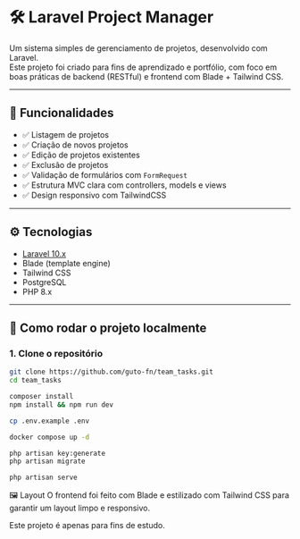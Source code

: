 # 🛠️ Laravel Project Manager

Um sistema simples de gerenciamento de projetos, desenvolvido com Laravel.  
Este projeto foi criado para fins de aprendizado e portfólio, com foco em boas práticas de backend (RESTful) e frontend com Blade + Tailwind CSS.

---

## 📌 Funcionalidades

- ✅ Listagem de projetos
- ✅ Criação de novos projetos
- ✅ Edição de projetos existentes
- ✅ Exclusão de projetos
- ✅ Validação de formulários com `FormRequest`
- ✅ Estrutura MVC clara com controllers, models e views
- ✅ Design responsivo com TailwindCSS

---

## ⚙️ Tecnologias

- [Laravel 10.x](https://laravel.com/)
- Blade (template engine)
- Tailwind CSS
- PostgreSQL
- PHP 8.x

---

## 🚀 Como rodar o projeto localmente

### 1. Clone o repositório

```bash
git clone https://github.com/guto-fn/team_tasks.git
cd team_tasks

composer install
npm install && npm run dev

cp .env.example .env

docker compose up -d

php artisan key:generate
php artisan migrate

php artisan serve
```

🖼️ Layout
O frontend foi feito com Blade e estilizado com Tailwind CSS para garantir um layout limpo e responsivo.

Este projeto é apenas para fins de estudo.
